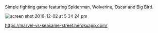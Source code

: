 Simple fighting game featuring Spiderman, Wolverine, Oscar and Big Bird.

![screen shot 2016-12-02 at 5 34 24 pm](https://cloud.githubusercontent.com/assets/19538076/20855728/ad77f5ac-b8b5-11e6-8f8e-711f12e35899.png)

https://marvel-vs-seasame-street.herokuapp.com/

